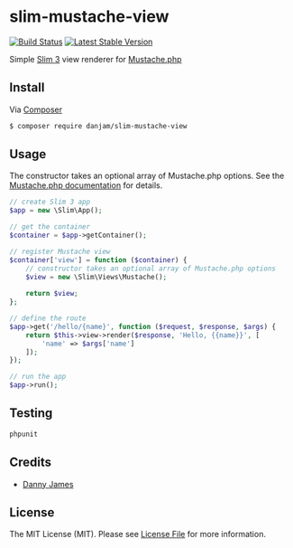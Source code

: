 # slim-mustache-view

[![Build Status](https://travis-ci.org/danjam/slim-mustache-view.svg?branch=master)](https://travis-ci.org/danjam/slim-mustache-view) [![Latest Stable Version](https://poser.pugx.org/danjam/slim-mustache-view/v/stable)](https://packagist.org/packages/danjam/slim-mustache-view)

Simple [Slim 3](https://github.com/slimphp/Slim) view renderer for [Mustache.php](https://github.com/bobthecow/mustache.php)

## Install

Via [Composer](https://getcomposer.org/)

```bash
$ composer require danjam/slim-mustache-view
```

## Usage

The constructor takes an optional array of Mustache.php options. See the [Mustache.php documentation](https://github.com/bobthecow/mustache.php/wiki#constructor-options) for details.

```php
// create Slim 3 app
$app = new \Slim\App();

// get the container
$container = $app->getContainer();

// register Mustache view
$container['view'] = function ($container) {
    // constructor takes an optional array of Mustache.php options
    $view = new \Slim\Views\Mustache();
    
    return $view;
};

// define the route
$app->get('/hello/{name}', function ($request, $response, $args) {
    return $this->view->render($response, 'Hello, {{name}}', [
        'name' => $args['name']
    ]);
});

// run the app
$app->run();
```

## Testing

```bash
phpunit
```

## Credits

- [Danny James](https://github.com/danjam)

## License

The MIT License (MIT). Please see [License File](LICENSE) for more information.

